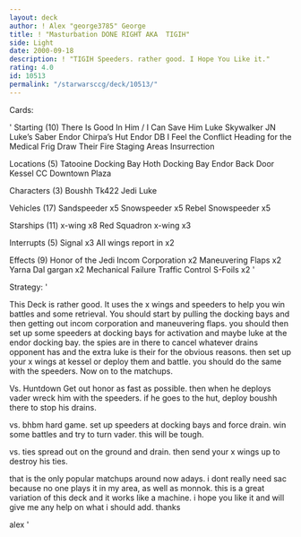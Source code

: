 ```yaml
---
layout: deck
author: ! Alex "george3785" George
title: ! "Masturbation DONE RIGHT AKA  TIGIH"
side: Light
date: 2000-09-18
description: ! "TIGIH Speeders. rather good. I Hope You Like it."
rating: 4.0
id: 10513
permalink: "/starwarsccg/deck/10513/"
---
```

Cards: 

' Starting (10)
There Is Good In Him / I Can Save Him
Luke Skywalker JN
Luke’s Saber
Endor Chirpa’s Hut
Endor DB
I Feel the Conflict
Heading for the Medical Frig
Draw Their Fire
Staging Areas
Insurrection

Locations (5)
Tatooine Docking Bay
Hoth Docking Bay
Endor Back Door
Kessel
CC Downtown Plaza

Characters (3)
Boushh
Tk422
Jedi Luke

Vehicles (17)
Sandspeeder x5
Snowspeeder x5
Rebel Snowspeeder x5

Starships (11)
x-wing x8
Red Squadron x-wing x3

Interrupts (5)
Signal x3
All wings report in x2

Effects (9)
Honor of the Jedi
Incom Corporation x2
Maneuvering Flaps x2
Yarna Dal gargan x2
Mechanical Failure
Traffic Control
S-Foils x2 '

Strategy: '

This Deck is rather good. It uses the x wings and speeders to help you win battles and some retrieval. You should start by pulling the docking bays and then getting out incom corporation and maneuvering flaps. you should then set up some speeders at docking bays for activation and maybe luke at the endor docking bay. the spies are in there to cancel whatever drains opponent has and the extra luke is their for the obvious reasons. then set up your x wings at kessel or deploy them and battle. you should do the same with the speeders. Now on to the matchups.

Vs. Huntdown
Get out honor as fast as possible. then when he deploys vader wreck him with the speeders. if he goes to the hut, deploy boushh there to stop his drains.

vs. bhbm
hard game. set up speeders at docking bays and force drain. win some battles and try to turn vader. this will be tough.

vs. ties
spread out on the ground and drain. then send your x wings up to destroy his ties.

that is the only popular matchups around now adays. i dont really need sac because no one plays it in my area, as well as monnok. this is a great variation of this deck and it works like a machine. i hope you like it and will give me any help on what i should add. thanks

alex '

